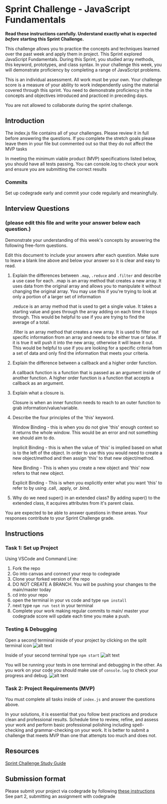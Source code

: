 # Sprint Challenge - JavaScript Fundamentals

**Read these instructions carefully. Understand exactly what is expected _before_ starting this Sprint Challenge.**

This challenge allows you to practice the concepts and techniques learned over the past week and apply them in project. This Sprint explored JavaScript Fundamentals. During this Sprint, you studied array methods, this keyword, prototypes, and class syntax. In your challenge this week, you will demonstrate proficiency by completing a range of JavaScript problems.

This is an individual assessment. All work must be your own. Your challenge score is a measure of your ability to work independently using the material covered through this sprint. You need to demonstrate proficiency in the concepts and objectives introduced and practiced in preceding days.

You are not allowed to collaborate during the sprint challenge. 

## Introduction

The index.js file contains all of your challenges. Please review it in full before answering the questions. If you complete the stretch goals please leave them in your file but commented out so that they do not affect the MVP tasks 

In meeting the minimum viable product (MVP) specifications listed below, you should have all tests passing. You can console.log to check your work and ensure you are submitting the correct results 

### Commits

Set up codegrade early and commit your code regularly and meaningfully. 

## Interview Questions
### (please edit this file and write your answer below each question.)
Demonstrate your understanding of this week's concepts by answering the following free-form questions.

Edit this document to include your answers after each question. Make sure to leave a blank line above and below your answer so it is clear and easy to read.

1. Explain the differences between `.map`, `.reduce` and `.filter` and describe a use case for each. 
    .map is an array method that creates a new array. It uses data from the original array and allows you to manipulate it without changing the original array. You may use this if you're trying to look at only a portion of a larger set of information

    .reduce is an array method that is used to get a single value. It takes a starting value and goes through the array adding on each time it loops through. This would be helpful to use if you are trying to find the average of a total.

    .filter is an array method that creates a new array. It is used to filter out specific information from an array and needs to be either true or false. If it is true it will push it into the new array, otherwise it will leave it out. This would be helpful to use if you are looking for a specific criteria from a set of data and only find the information that meets your criteria. 


2. Explain the difference between a callback and a higher order function.

    A callback function is a function that is passed as an argument inside of another function. A higher order function is a function that accepts a callback as an argument. 

3. Explain what a closure is.

    Closure is when an inner function needs to reach to an outer function to grab information/value/variable. 

4. Describe the four principles of the 'this' keyword.

    Window Binding - this is when you do not give 'this' enough context so it returns the whole window. This would be an error and not something we should aim to do. 

    Implicit Binding - this is when the value of 'this' is implied based on what is to the left of the object. In order to use this you would need to create a new object/method and then assign 'this' to that new object/method. 

    New Binding - This is when you create a new object and 'this' now refers to that new object. 

    Explicit Binding - This is when you explicitly enter what you want 'this' to refer to by using .call, .apply, or .bind. 

5. Why do we need super() in an extended class?
    By adding super() to the extended class, it acquires attributes from it's parent class.

You are expected to be able to answer questions in these areas. Your responses contribute to your Sprint Challenge grade. 

## Instructions

### Task 1: Set up Project

Using VSCode and Command Line:


1. Fork the repo
2. Go into canvas and connect your reop to codegrade
3. Clone your forked version of the repo
4. DO NOT CREATE A BRANCH. You will be pushing your changes to the main/master today
5. cd into your repo
6. open the terminal in your vs code and type `npm install`
7. next type `npm run test` in your terminal
8. Complete your work making regular commits to main/ master your codegrade score will update each time you make a push.


### Testing & Debugging

Open a second terminal inside of your project by clicking on the split terminal icon
![alt text](assets/split_terminal.png "Split Terminal")

Inside of your second terminal type `npm start` 
![alt text](assets/npm_start.png "type npm start")

You will be running your tests in one terminal and debugging in the other. As you work on your code you should make use of `console.log` to check your progress and debug.
![alt text](assets/tests_debug_terminal_final.png "your terminal should look like this")

### Task 2: Project Requirements (MVP)

You must complete all tasks inside of `index.js` and answer the questions above.

In your solutions, it is essential that you follow best practices and produce clean and professional results. Schedule time to review, refine, and assess your work and perform basic professional polishing including spell-checking and grammar-checking on your work. It is better to submit a challenge that meets MVP than one that attempts too much and does not.

## Resources
 
 [Sprint Challenge Study Guide](https://www.notion.so/lambdaschool/Unit-1-Sprint-3-Study-Guide-033a9a00659a4ef98c12eb97e49a6110)

## Submission format

Please submit your project via codegrade by following [these instructions](https://lambdaschool.notion.site/lambdaschool/Lambda-School-Git-Flow-Step-by-step-269f68ae3bf64eb689a8328715a179f9) See part 2, submitting an assignment with codegrade
